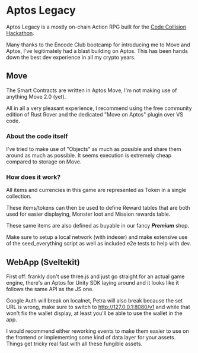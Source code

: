 # Aptos Legacy

Aptos Legacy is a mostly on-chain Action RPG built for the [Code Collision Hackathon](https://dorahacks.io/hackathon/code-collision/).

Many thanks to the Encode Club bootcamp for introducing me to Move and Aptos, I've legitimately had a blast building on Aptos. This has been hands down the best dev experience in all my crypto years.

## Move

The Smart Contracts are written in Aptos Move, I'm not making use of anything Move 2.0 (yet).

All in all a very pleasant experience, I recommend using the free community edition of Rust Rover and the dedicated "Move on Aptos" plugin over VS code.

### About the code itself

I've tried to make use of "Objects" as much as possible and share them around as much as possible. It seems execution is extremely cheap compared to storage on Move.

### How does it work?

All items and currencies in this game are represented as Token in a single collection.

These items/tokens can then be used to define Reward tables that are both used for easier displaying, Monster loot and Mission rewards table.

These same items are also defined as buyable in our fancy ***Premium*** shop.

Make sure to setup a local network (with indexer) and make extensive use of the seed_everything script as well as included e2e tests to help with dev.

## WebApp (Sveltekit)

First off: frankly don't use three.js and just go straight for an actual game engine, there's an Aptos for Unity SDK laying around and it looks like it follows the same API as the JS one.

Google Auth will break on localnet, Petra will also break because the set URL is wrong, make sure to switch to http://127.0.0.1:8080/v1 and while that won't fix the wallet display, at least you'll be able to use the wallet in the app.

I would recommend either reworking events to make them easier to use on the frontend or implementing some kind of data layer for your assets. Things get tricky real fast with all these fungible assets. 